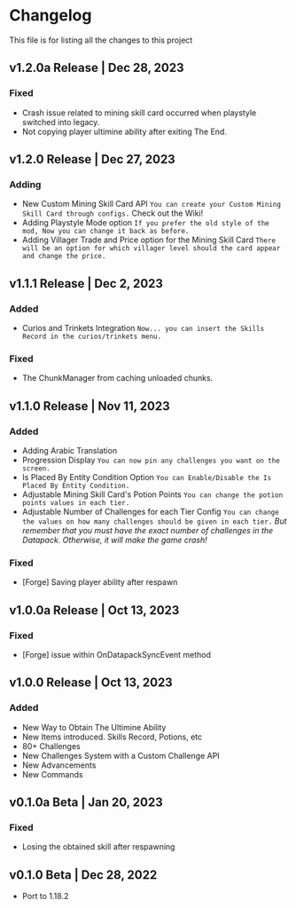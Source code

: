 # Changelog
This file is for listing all the changes to this project

## v1.2.0a Release | Dec 28, 2023
### Fixed
- Crash issue related to mining skill card occurred when playstyle switched into legacy.
- Not copying player ultimine ability after exiting The End.

## v1.2.0 Release | Dec 27, 2023
### Adding
- New Custom Mining Skill Card API `You can create your Custom Mining Skill Card through configs.` Check out the Wiki!
- Adding Playstyle Mode option `If you prefer the old style of the mod, Now you can change it back as before.`
- Adding Villager Trade and Price option for the Mining Skill Card `There will be an option for which villager level should the card appear and change the price.`

## v1.1.1 Release | Dec 2, 2023
### Added
- Curios and Trinkets Integration `Now... you can insert the Skills Record in the curios/trinkets menu.`

### Fixed
- The ChunkManager from caching unloaded chunks.

## v1.1.0 Release | Nov 11, 2023
### Added
- Adding Arabic Translation
- Progression Display `You can now pin any challenges you want on the screen.`
- Is Placed By Entity Condition Option `You can Enable/Disable the Is Placed By Entity Condition.`
- Adjustable Mining Skill Card's Potion Points `You can change the potion points values in each tier.`
- Adjustable Number of Challenges for each Tier Config `You can change the values on how many challenges should be given in each tier.`
  *But remember that you must have the exact number of challenges in the Datapack. Otherwise, it will make the game crash!*
### Fixed
- [Forge] Saving player ability after respawn

## v1.0.0a Release | Oct 13, 2023
### Fixed
- [Forge] issue within OnDatapackSyncEvent method

## v1.0.0 Release | Oct 13, 2023
### Added
- New Way to Obtain The Ultimine Ability
- New Items introduced. Skills Record, Potions, etc
- 80+ Challenges
- New Challenges System with a Custom Challenge API
- New Advancements
- New Commands

## v0.1.0a Beta | Jan 20, 2023
### Fixed
- Losing the obtained skill after respawning

## v0.1.0 Beta | Dec 28, 2022
- Port to 1.18.2